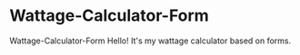 # Wattage-Calculator-Form
Wattage-Calculator-Form
Hello!
It's my wattage calculator based on forms.
